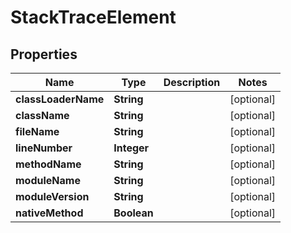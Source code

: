 
# StackTraceElement

## Properties
Name | Type | Description | Notes
------------ | ------------- | ------------- | -------------
**classLoaderName** | **String** |  |  [optional]
**className** | **String** |  |  [optional]
**fileName** | **String** |  |  [optional]
**lineNumber** | **Integer** |  |  [optional]
**methodName** | **String** |  |  [optional]
**moduleName** | **String** |  |  [optional]
**moduleVersion** | **String** |  |  [optional]
**nativeMethod** | **Boolean** |  |  [optional]



